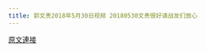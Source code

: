 ```yaml
---
title: 郭文贵2018年5月30日视频 20180530文贵很好请战友们放心
---
```


[原文連接](https://gnews.org/ThreadView/53477191)


